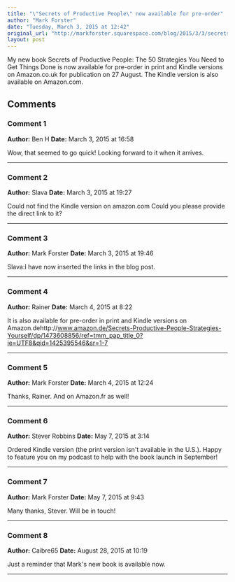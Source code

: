 ```yaml
---
title: "\"Secrets of Productive People\" now available for pre-order"
author: "Mark Forster"
date: "Tuesday, March 3, 2015 at 12:42"
original_url: "http://markforster.squarespace.com/blog/2015/3/3/secrets-of-productive-people-now-available-for-pre-order.html"
layout: post
---
```


My new book Secrets of Productive People: The 50 Strategies You Need to Get Things Done is now available for pre-order in print and Kindle versions on Amazon.co.uk for publication on 27 August.
The Kindle version is also available on Amazon.com.

## Comments

### Comment 1
**Author:** Ben H
**Date:** March 3, 2015 at 16:58

Wow, that seemed to go quick! Looking forward to it when it arrives.

---

### Comment 2
**Author:** Slava
**Date:** March 3, 2015 at 19:27

Could not find the Kindle version on amazon.com Could you please provide the direct link to it?

---

### Comment 3
**Author:** Mark Forster
**Date:** March 3, 2015 at 19:46

Slava:I have now inserted the links in the blog post.

---

### Comment 4
**Author:** Rainer
**Date:** March 4, 2015 at 8:22

It is also available for pre-order in print and Kindle versions on Amazon.dehttp://www.amazon.de/Secrets-Productive-People-Strategies-Yourself/dp/1473608856/ref=tmm_pap_title_0?ie=UTF8&qid=1425395546&sr=1-7

---

### Comment 5
**Author:** Mark Forster
**Date:** March 4, 2015 at 12:24

Thanks, Rainer. And on Amazon.fr as well!

---

### Comment 6
**Author:** Stever Robbins
**Date:** May 7, 2015 at 3:14

Ordered Kindle version (the print version isn't available in the U.S.). Happy to feature you on my podcast to help with the book launch in September!

---

### Comment 7
**Author:** Mark Forster
**Date:** May 7, 2015 at 9:43

Many thanks, Stever. Will be in touch!

---

### Comment 8
**Author:** Caibre65
**Date:** August 28, 2015 at 10:19

Just a reminder that Mark's new book is available now.

---
